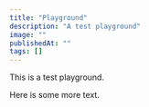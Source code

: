 ```yaml
---
title: "Playground"
description: "A test playground"
image: ""
publishedAt: ""
tags: []
---
```


This is a test playground.

<TestCanvas />

Here is some more text.